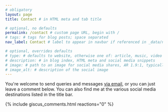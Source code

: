 ```yaml
---
# obligatory
layout: page
title: Contact # in HTML meta and tab title

# optional, no defaults
permalink: /contact # custom page URL, begin with /
# tags: # tags for blog posts; space separated
nav_label: Contact # label to appear in navbar if referenced in _data/navbar.yml

# optional, overrides defaults
# type: # defaults to website, otherwise one of: article, music, video
# description: # in blog index, HTML meta and social media snippets
# image: # path to an image for social media shares, AR 1.9:1, typically 1200x630, begin with /
# image_alt: # description of the social image
---
```

You're welcome to send queries and messages [via email](mailto:callumjhackett@gmail.com), or you can just leave a comment below. You can also find me at the various social media destinations listed in the title bar.

<div style="margin-bottom: var(--body-padding);"></div>

{% include giscus_comments.html reactions="0" %}